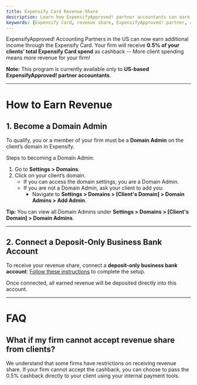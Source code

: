 ```yaml
---
title: Expensify Card Revenue-Share
description: Learn how ExpensifyApproved! partner accountants can earn revenue by helping clients adopt the Expensify Card.
keywords: [Expensify Card, revenue share, ExpensifyApproved! partner, accountant earnings]
---
```


ExpensifyApproved! Accounting Partners in the US can now earn additional income through the Expensify Card. Your firm will receive **0.5% of your clients’ total Expensify Card spend** as cashback -- More client spending means more revenue for your firm!

**Note:** This program is currently available only to **US-based ExpensifyApproved! partner accountants**.

---

# How to Earn Revenue

## 1. Become a Domain Admin
To qualify, you or a member of your firm must be a **Domain Admin** on the client’s domain in Expensify.

Steps to becoming a Domain Admin:
1. Go to **Settings > Domains**.
2. Click on your client’s domain.
   - If you can access the domain settings, you are a Domain Admin.
   - If you are not a Domain Admin, ask your client to add you:
     - Navigate to **Settings > Domains > [Client's Domain] > Domain Admins > Add Admin**.

**Tip:** You can view all Domain Admins under **Settings > Domains > [Client's Domain] > Domain Admins**.

---

## 2. Connect a Deposit-Only Business Bank Account
To receive your revenue share, connect a **deposit-only business bank account**: [Follow these instructions](https://help.expensify.com/articles/expensify-classic/bank-accounts-and-payments/bank-accounts/Connect-US-Business-Bank-Account#connect-a-business-deposit-only-account) to complete the setup.

Once connected, all earned revenue will be deposited directly into this account.

---

# FAQ

## What if my firm cannot accept revenue share from clients?

We understand that some firms have restrictions on receiving revenue share. If your firm cannot accept the cashback, you can choose to pass the 0.5% cashback directly to your client using your internal payment tools.

